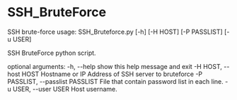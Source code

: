 # SSH_BruteForce
SSH brute-force
usage: SSH_Bruteforce.py [-h] [-H HOST] [-P PASSLIST] [-u USER]

SSH BruteForce python script.

optional arguments:
  -h, --help            show this help message and exit
  -H HOST, --host HOST  Hostname or IP Address of SSH server to bruteforce
  -P PASSLIST, --passlist PASSLIST
                        File that contain password list in each line.
  -u USER, --user USER  Host username.
